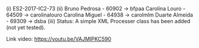 (i) 
ES2-2017-IC2-73
(ii)
Bruno Pedrosa - 60902 -> bfpaa
Carolina Louro - 64509 -> carolinalouro
Carolina Miguel - 64938 -> carolmlm
Duarte Almeida - 69309 -> dsba
(iii) 
Status: A simple XML Processer class has been added (not yet tested).

Link video: https://youtu.be/VAJMIPKC590


